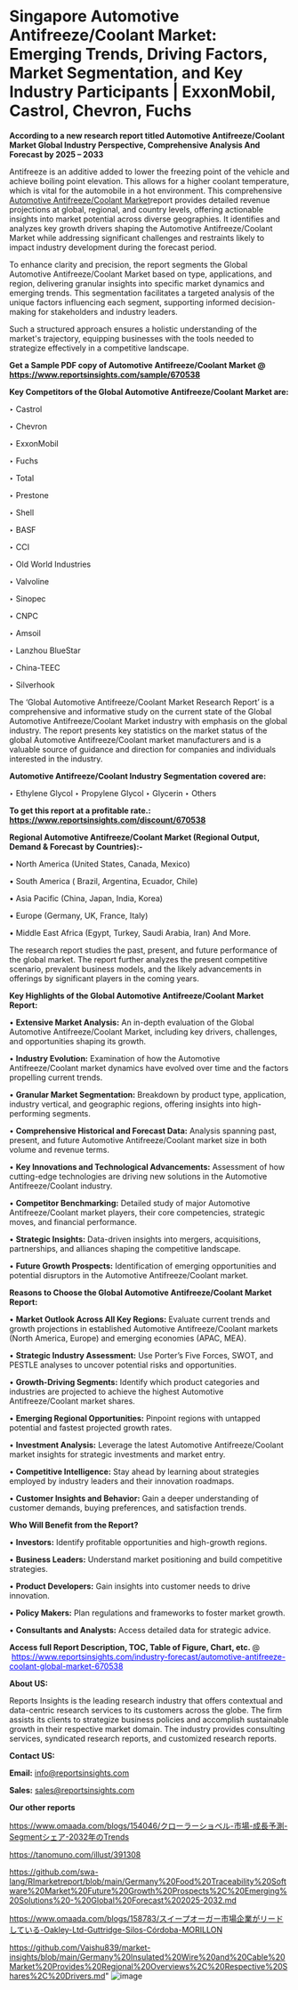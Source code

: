 # Singapore Automotive Antifreeze/Coolant Market: Emerging Trends, Driving Factors, Market Segmentation, and Key Industry Participants | ExxonMobil, Castrol, Chevron, Fuchs

<strong>According to a new research report titled Automotive Antifreeze/Coolant Market Global Industry Perspective, Comprehensive Analysis And Forecast by 2025 – 2033</strong>

Antifreeze is an additive added to lower the freezing point of the vehicle and achieve boiling point elevation. This allows for a higher coolant temperature, which is vital for the automobile in a hot environment. This comprehensive <a href=https://www.reportsinsights.com/sample/670538>Automotive Antifreeze/Coolant Market</a>report provides detailed revenue projections at global, regional, and country levels, offering actionable insights into market potential across diverse geographies. It identifies and analyzes key growth drivers shaping the Automotive Antifreeze/Coolant Market while addressing significant challenges and restraints likely to impact industry development during the forecast period.

To enhance clarity and precision, the report segments the Global Automotive Antifreeze/Coolant Market based on type, applications, and region, delivering granular insights into specific market dynamics and emerging trends. This segmentation facilitates a targeted analysis of the unique factors influencing each segment, supporting informed decision-making for stakeholders and industry leaders.

Such a structured approach ensures a holistic understanding of the market's trajectory, equipping businesses with the tools needed to strategize effectively in a competitive landscape.

<strong>Get a Sample PDF copy of Automotive Antifreeze/Coolant Market </strong><strong>@<a href=https://www.reportsinsights.com/sample/670538 style=color:#0000ff;> https://www.reportsinsights.com/sample/670538</a></strong></font>

<strong>Key Competitors of the Global Automotive Antifreeze/Coolant Market are:</strong>

‣ Castrol

‣ Chevron

‣ ExxonMobil

‣ Fuchs

‣ Total

‣ Prestone

‣ Shell

‣ BASF

‣ CCI

‣ Old World Industries

‣ Valvoline

‣ Sinopec

‣ CNPC

‣ Amsoil

‣ Lanzhou BlueStar

‣ China-TEEC

‣ Silverhook

The ‘Global Automotive Antifreeze/Coolant Market Research Report’ is a comprehensive and informative study on the current state of the Global Automotive Antifreeze/Coolant Market industry with emphasis on the global industry. The report presents key statistics on the market status of the global Automotive Antifreeze/Coolant market manufacturers and is a valuable source of guidance and direction for companies and individuals interested in the industry.

<strong>Automotive Antifreeze/Coolant Industry Segmentation covered are:</strong>

‣ Ethylene Glycol
‣ Propylene Glycol
‣ Glycerin
‣ Others

<strong>To get this report at a profitable rate.: <a href=https://www.reportsinsights.com/discount/670538 style=color:#0000ff;>https://www.reportsinsights.com/discount/670538</a></strong></font>

<strong>Regional Automotive Antifreeze/Coolant Market (Regional Output, Demand &amp; Forecast by Countries):-</strong>

• North America (United States, Canada, Mexico)

• South America ( Brazil, Argentina, Ecuador, Chile)

• Asia Pacific (China, Japan, India, Korea)

• Europe (Germany, UK, France, Italy)

• Middle East Africa (Egypt, Turkey, Saudi Arabia, Iran) And More.

The research report studies the past, present, and future performance of the global market. The report further analyzes the present competitive scenario, prevalent business models, and the likely advancements in offerings by significant players in the coming years.

<strong>Key Highlights of the Global Automotive Antifreeze/Coolant Market Report:</strong>

• <strong>Extensive Market Analysis:</strong> An in-depth evaluation of the Global Automotive Antifreeze/Coolant Market, including key drivers, challenges, and opportunities shaping its growth.

• <strong>Industry Evolution:</strong> Examination of how the Automotive Antifreeze/Coolant market dynamics have evolved over time and the factors propelling current trends.

• <strong>Granular Market Segmentation:</strong> Breakdown by product type, application, industry vertical, and geographic regions, offering insights into high-performing segments.

• <strong>Comprehensive Historical and Forecast Data:</strong> Analysis spanning past, present, and future Automotive Antifreeze/Coolant market size in both volume and revenue terms.

• <strong>Key Innovations and Technological Advancements:</strong> Assessment of how cutting-edge technologies are driving new solutions in the Automotive Antifreeze/Coolant industry.

• <strong>Competitor Benchmarking:</strong> Detailed study of major Automotive Antifreeze/Coolant market players, their core competencies, strategic moves, and financial performance.

• <strong>Strategic Insights:</strong> Data-driven insights into mergers, acquisitions, partnerships, and alliances shaping the competitive landscape.

• <strong>Future Growth Prospects:</strong> Identification of emerging opportunities and potential disruptors in the Automotive Antifreeze/Coolant market.

<strong>Reasons to Choose the Global Automotive Antifreeze/Coolant Market Report:</strong>

• <strong>Market Outlook Across All Key Regions:</strong> Evaluate current trends and growth projections in established Automotive Antifreeze/Coolant markets (North America, Europe) and emerging economies (APAC, MEA).

• <strong>Strategic Industry Assessment:</strong> Use Porter’s Five Forces, SWOT, and PESTLE analyses to uncover potential risks and opportunities.

• <strong>Growth-Driving Segments:</strong> Identify which product categories and industries are projected to achieve the highest Automotive Antifreeze/Coolant market shares.

• <strong>Emerging Regional Opportunities:</strong> Pinpoint regions with untapped potential and fastest projected growth rates.

• <strong>Investment Analysis:</strong> Leverage the latest Automotive Antifreeze/Coolant market insights for strategic investments and market entry.

• <strong>Competitive Intelligence:</strong> Stay ahead by learning about strategies employed by industry leaders and their innovation roadmaps.

• <strong>Customer Insights and Behavior:</strong> Gain a deeper understanding of customer demands, buying preferences, and satisfaction trends.

<strong>Who Will Benefit from the Report?</strong>

• <strong>Investors:</strong> Identify profitable opportunities and high-growth regions.

• <strong>Business Leaders:</strong> Understand market positioning and build competitive strategies.

• <strong>Product Developers:</strong> Gain insights into customer needs to drive innovation.

• <strong>Policy Makers:</strong> Plan regulations and frameworks to foster market growth.

• <strong>Consultants and Analysts:</strong> Access detailed data for strategic advice.
</ul>
<strong>Access full Report Description, TOC, Table of Figure, Chart, etc. </strong>@  <a href=https://www.reportsinsights.com/industry-forecast/automotive-antifreeze-coolant-global-market-670538 style=color:#0000ff;>https://www.reportsinsights.com/industry-forecast/automotive-antifreeze-coolant-global-market-670538</a></font>

<strong><strong>About US</strong>:</strong>

Reports Insights is the leading research industry that offers contextual and data-centric research services to its customers across the globe. The firm assists its clients to strategize business policies and accomplish sustainable growth in their respective market domain. The industry provides consulting services, syndicated research reports, and customized research reports.

<strong>Contact US:</strong>

<p class=""""><b>Email:</b> <a href=mailto:info@reportsinsights.com>info@reportsinsights.com</a></p>
<p class=""""><b>Sales:</b> <a href=mailto:sales@reportsinsights.com>sales@reportsinsights.com</a></p>

<strong>Our other reports</strong>

<a href=https://www.omaada.com/blogs/154046/クローラーショベル-市場-成長予測-Segmentシェア-2032年のTrends>https://www.omaada.com/blogs/154046/クローラーショベル-市場-成長予測-Segmentシェア-2032年のTrends</a>

<a href=https://tanomuno.com/illust/391308>https://tanomuno.com/illust/391308</a>

<a href=https://github.com/swa-lang/RImarketreport/blob/main/Germany%20Food%20Traceability%20Software%20Market%20Future%20Growth%20Prospects%2C%20Emerging%20Solutions%20-%20Global%20Forecast%202025-2032.md>https://github.com/swa-lang/RImarketreport/blob/main/Germany%20Food%20Traceability%20Software%20Market%20Future%20Growth%20Prospects%2C%20Emerging%20Solutions%20-%20Global%20Forecast%202025-2032.md</a>

<a href=https://www.omaada.com/blogs/158783/スイープオーガー市場企業がリードしている-Oakley-Ltd-Guttridge-Silos-Córdoba-MORILLON>https://www.omaada.com/blogs/158783/スイープオーガー市場企業がリードしている-Oakley-Ltd-Guttridge-Silos-Córdoba-MORILLON</a>

<a href=https://github.com/Vaishu839/market-insights/blob/main/Germany%20Insulated%20Wire%20and%20Cable%20Market%20Provides%20Regional%20Overviews%2C%20Respective%20Shares%2C%20Drivers.md>https://github.com/Vaishu839/market-insights/blob/main/Germany%20Insulated%20Wire%20and%20Cable%20Market%20Provides%20Regional%20Overviews%2C%20Respective%20Shares%2C%20Drivers.md</a>"
![image](https://github.com/user-attachments/assets/a0085242-acff-440a-adce-ca91e840d147)
